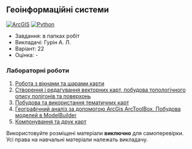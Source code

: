 ## Геоінформаційні системи

[![ArcGIS](https://img.shields.io/badge/ArcGIS-4285F4?style=for-the-badge&logo=google%20earth&logoColor=white)](#)
[![Python](https://img.shields.io/badge/Python-005494?style=for-the-badge&logo=python&logoColor=yellow)](#)

- Завдання: в папках робіт
- Викладачі: Гурін А. Л.
- Варіант: 22 
- Оцінка: -

### Лабораторні роботи
 1. [Робота з вікнами та шарами карти](https://github.com/xairaven/KPI-Labs/tree/main/4thSemester/Geoinformation%20Systems/Lab1)<br>
 2. [Створення і редагування векторних карт, побудова топологічного опису полігонів та поверхонь](https://github.com/xairaven/KPI-Labs/tree/main/4thSemester/Geoinformation%20Systems/Lab2)<br>
 3. [Побудова та використання тематичних карт](https://github.com/xairaven/KPI-Labs/tree/main/4thSemester/Geoinformation%20Systems/Lab3)<br>
 4. [Географічний аналіз за допомогою ArcGis ArcToolBox. Побудова моделей в ModelBuilder](https://github.com/xairaven/KPI-Labs/tree/main/4thSemester/Geoinformation%20Systems/Lab4)<br>
 5. [Компонування та друк карт](https://github.com/xairaven/KPI-Labs/tree/main/4thSemester/Geoinformation%20Systems/Lab5)<br>

Використовуйте розміщені матеріали **виключно** для самоперевірки.<br>
Усі права на навчальні матеріали належать викладачу.